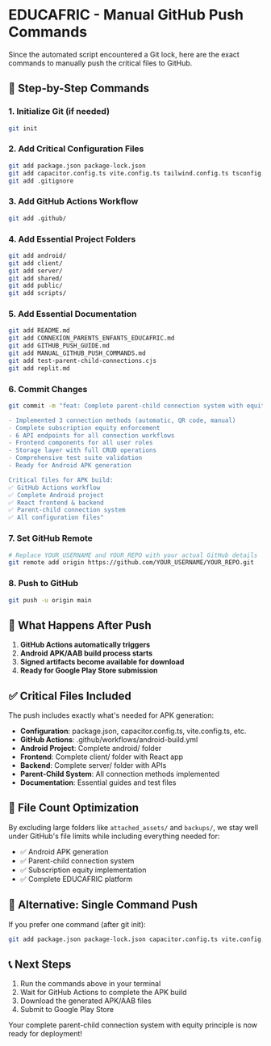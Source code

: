 # EDUCAFRIC - Manual GitHub Push Commands

Since the automated script encountered a Git lock, here are the exact commands to manually push the critical files to GitHub.

## 🚀 Step-by-Step Commands

### 1. Initialize Git (if needed)
```bash
git init
```

### 2. Add Critical Configuration Files
```bash
git add package.json package-lock.json
git add capacitor.config.ts vite.config.ts tailwind.config.ts tsconfig.json drizzle.config.ts
git add .gitignore
```

### 3. Add GitHub Actions Workflow
```bash
git add .github/
```

### 4. Add Essential Project Folders
```bash
git add android/
git add client/
git add server/
git add shared/
git add public/
git add scripts/
```

### 5. Add Essential Documentation
```bash
git add README.md
git add CONNEXION_PARENTS_ENFANTS_EDUCAFRIC.md
git add GITHUB_PUSH_GUIDE.md
git add MANUAL_GITHUB_PUSH_COMMANDS.md
git add test-parent-child-connections.cjs
git add replit.md
```

### 6. Commit Changes
```bash
git commit -m "feat: Complete parent-child connection system with equity principle

- Implemented 3 connection methods (automatic, QR code, manual)
- Complete subscription equity enforcement
- 6 API endpoints for all connection workflows  
- Frontend components for all user roles
- Storage layer with full CRUD operations
- Comprehensive test suite validation
- Ready for Android APK generation

Critical files for APK build:
✅ GitHub Actions workflow
✅ Complete Android project
✅ React frontend & backend
✅ Parent-child connection system
✅ All configuration files"
```

### 7. Set GitHub Remote
```bash
# Replace YOUR_USERNAME and YOUR_REPO with your actual GitHub details
git remote add origin https://github.com/YOUR_USERNAME/YOUR_REPO.git
```

### 8. Push to GitHub
```bash
git push -u origin main
```

## 📱 What Happens After Push

1. **GitHub Actions automatically triggers**
2. **Android APK/AAB build process starts**
3. **Signed artifacts become available for download**
4. **Ready for Google Play Store submission**

## ✅ Critical Files Included

The push includes exactly what's needed for APK generation:

- **Configuration**: package.json, capacitor.config.ts, vite.config.ts, etc.
- **GitHub Actions**: .github/workflows/android-build.yml
- **Android Project**: Complete android/ folder
- **Frontend**: Complete client/ folder with React app
- **Backend**: Complete server/ folder with APIs
- **Parent-Child System**: All connection methods implemented
- **Documentation**: Essential guides and test files

## 🎯 File Count Optimization

By excluding large folders like `attached_assets/` and `backups/`, we stay well under GitHub's file limits while including everything needed for:

- ✅ Android APK generation
- ✅ Parent-child connection system
- ✅ Subscription equity implementation
- ✅ Complete EDUCAFRIC platform

## 🔧 Alternative: Single Command Push

If you prefer one command (after git init):

```bash
git add package.json package-lock.json capacitor.config.ts vite.config.ts tailwind.config.ts tsconfig.json drizzle.config.ts .gitignore .github/ android/ client/ server/ shared/ public/ scripts/ README.md CONNEXION_PARENTS_ENFANTS_EDUCAFRIC.md GITHUB_PUSH_GUIDE.md test-parent-child-connections.cjs replit.md && git commit -m "feat: EDUCAFRIC platform ready for APK generation" && git remote add origin https://github.com/YOUR_USERNAME/YOUR_REPO.git && git push -u origin main
```

## 📞 Next Steps

1. Run the commands above in your terminal
2. Wait for GitHub Actions to complete the APK build
3. Download the generated APK/AAB files
4. Submit to Google Play Store

Your complete parent-child connection system with equity principle is now ready for deployment!